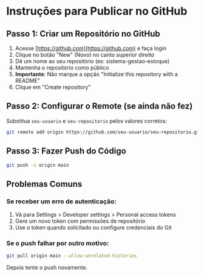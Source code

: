 # Instruções para Publicar no GitHub

## Passo 1: Criar um Repositório no GitHub

1. Acesse [https://github.com](https://github.com) e faça login
2. Clique no botão "New" (Novo) no canto superior direito
3. Dê um nome ao seu repositório (ex: sistema-gestao-estoque)
4. Mantenha o repositório como público
5. **Importante**: Não marque a opção "Initialize this repository with a README"
6. Clique em "Create repository"

## Passo 2: Configurar o Remote (se ainda não fez)

Substitua `seu-usuario` e `seu-repositorio` pelos valores corretos:

```bash
git remote add origin https://github.com/seu-usuario/seu-repositorio.git
```

## Passo 3: Fazer Push do Código

```bash
git push -u origin main
```

## Problemas Comuns

### Se receber um erro de autenticação:
1. Vá para Settings > Developer settings > Personal access tokens
2. Gere um novo token com permissões de repositório
3. Use o token quando solicitado ou configure credenciais do Git

### Se o push falhar por outro motivo:
```bash
git pull origin main --allow-unrelated-histories
```
Depois tente o push novamente.